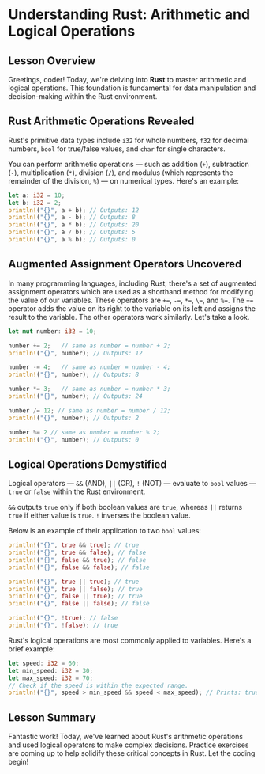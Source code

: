 # Understanding Rust: Arithmetic and Logical Operations

## Lesson Overview
Greetings, coder! Today, we're delving into **Rust** to master arithmetic and logical operations. This foundation is fundamental for data manipulation and decision-making within the Rust environment.

## Rust Arithmetic Operations Revealed
Rust's primitive data types include `i32` for whole numbers, `f32` for decimal numbers, `bool` for true/false values, and `char` for single characters.

You can perform arithmetic operations — such as addition (`+`), subtraction (`-`), multiplication (`*`), division (`/`), and modulus (which represents the remainder of the division, `%`) — on numerical types. Here's an example:

```rust
let a: i32 = 10;
let b: i32 = 2;
println!("{}", a + b); // Outputs: 12
println!("{}", a - b); // Outputs: 8
println!("{}", a * b); // Outputs: 20
println!("{}", a / b); // Outputs: 5
println!("{}", a % b); // Outputs: 0
```

## Augmented Assignment Operators Uncovered
In many programming languages, including Rust, there's a set of augmented assignment operators which are used as a shorthand method for modifying the value of our variables. These operators are `+=`, `-=`, `*=`, `\=`, and `%=`. The `+=` operator adds the value on its right to the variable on its left and assigns the result to the variable. The other operators work similarly. Let's take a look.

```rust
let mut number: i32 = 10;

number += 2;   // same as number = number + 2;
println!("{}", number); // Outputs: 12

number -= 4;   // same as number = number - 4;
println!("{}", number); // Outputs: 8

number *= 3;   // same as number = number * 3;
println!("{}", number); // Outputs: 24

number /= 12; // same as number = number / 12;
println!("{}", number); // Outputs: 2

number %= 2 // same as number = number % 2;
println!("{}", number); // Outputs: 0
```

## Logical Operations Demystified
Logical operators — `&&` (AND), `||` (OR), `!` (NOT) — evaluate to `bool` values — `true` or `false` within the Rust environment.

`&&` outputs `true` only if both boolean values are `true`, whereas `||` returns `true` if either value is `true`. `!` inverses the boolean value.

Below is an example of their application to two `bool` values:

```rust
println!("{}", true && true); // true
println!("{}", true && false); // false
println!("{}", false && true); // false
println!("{}", false && false); // false

println!("{}", true || true); // true
println!("{}", true || false); // true
println!("{}", false || true); // true
println!("{}", false || false); // false

println!("{}", !true); // false
println!("{}", !false); // true
```
Rust's logical operations are most commonly applied to variables. Here's a brief example:

```rust
let speed: i32 = 60;
let min_speed: i32 = 30;
let max_speed: i32 = 70;
// Check if the speed is within the expected range.
println!("{}", speed > min_speed && speed < max_speed); // Prints: true
```

## Lesson Summary
Fantastic work! Today, we've learned about Rust's arithmetic operations and used logical operators to make complex decisions. Practice exercises are coming up to help solidify these critical concepts in Rust. Let the coding begin!
